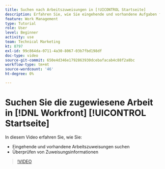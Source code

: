 ```yaml
---
title: Suchen nach Arbeitszuweisungen in [!UICONTROL Startseite]
description: Erfahren Sie, wie Sie eingehende und vorhandene Aufgaben finden, die Ihnen zugewiesen sind in [!UICONTROL  ]. Überprüfen Sie dann die Zuweisungsinformationen.
feature: Work Management
type: Tutorial
role: User
level: Beginner
activity: use
team: Technical Marketing
kt: 8797
exl-id: 99c864da-0711-4a30-8067-03b7fbd198df
doc-type: video
source-git-commit: 650e4d346e1792863930dcebafacab4c88f2a8bc
workflow-type: tm+mt
source-wordcount: '46'
ht-degree: 0%

---
```


# Suchen Sie die zugewiesene Arbeit in [!DNL Workfront] [!UICONTROL Startseite]

In diesem Video erfahren Sie, wie Sie:

* Eingehende und vorhandene Arbeitszuweisungen suchen
* Überprüfen von Zuweisungsinformationen

>[!VIDEO](https://video.tv.adobe.com/v/335098/?quality=12&learn=on)
